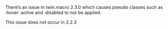 There’s an issue in twin.macro 2.3.0 which causes pseudo classes such as :hover :active and :disabled to not be applied.

This issue does not occur in 2.2.3